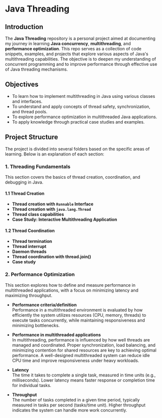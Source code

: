 # Java Threading

## Introduction

The **Java Threading** repository is a personal project aimed at documenting my journey in learning **Java concurrency**, **multithreading**, and **performance optimization**. This repo serves as a collection of code snippets, examples, and projects that explore various aspects of Java's multithreading capabilities. The objective is to deepen my understanding of concurrent programming and to improve performance through effective use of Java threading mechanisms.

## Objectives

- To learn how to implement multithreading in Java using various classes and interfaces.
- To understand and apply concepts of thread safety, synchronization, and thread pools.
- To explore performance optimization in multithreaded Java applications.
- To apply knowledge through practical case studies and examples.

## Project Structure

The project is divided into several folders based on the specific areas of learning. Below is an explanation of each section:

### 1. Threading Fundamentals

This section covers the basics of thread creation, coordination, and debugging in Java.

#### 1.1 Thread Creation

- **Thread creation with `Runnable` Interface**  
- **Thread creation with `java.lang.Thread`**  
- **Thread class capabilities**  
- **Case Study: Interactive Multithreading Application**  

#### 1.2 Thread Coordination

- **Thread termination**
- **Thread interrupt**
- **Daemon threads**
- **Thread coordination with thread.join()**
- **Case study**

### 2. Performance Optimization

This section explores how to define and measure performance in multithreaded applications, with a focus on minimizing latency and maximizing throughput.

- **Performance criteria/definition**  
  Performance in a multithreaded environment is evaluated by how efficiently the system utilizes resources (CPU, memory, threads) to execute tasks concurrently, while maintaining responsiveness and minimizing bottlenecks.

- **Performance in multithreaded applications**  
  In multithreading, performance is influenced by how well threads are managed and coordinated. Proper synchronization, load balancing, and minimizing contention for shared resources are key to achieving optimal performance. A well-designed multithreaded system can reduce idle CPU time and improve responsiveness under heavy workloads.

- **Latency**  
  The time it takes to complete a single task, measured in time units (e.g., milliseconds). Lower latency means faster response or completion time for individual tasks.

- **Throughput**  
  The number of tasks completed in a given time period, typically measured in tasks per second (tasks/time unit). Higher throughput indicates the system can handle more work concurrently.
